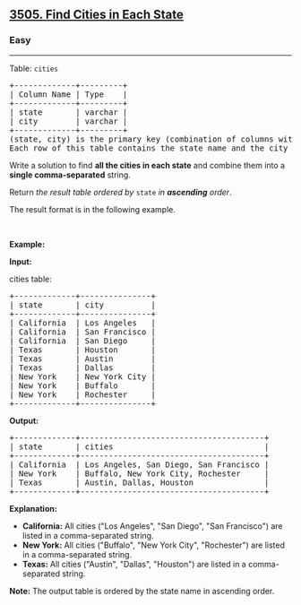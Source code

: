 <h2><a href="https://leetcode.com/problems/find-cities-in-each-state">3505. Find Cities in Each State</a></h2><h3>Easy</h3><hr><p>Table: <code>cities</code></p>

<pre>
+-------------+---------+
| Column Name | Type    | 
+-------------+---------+
| state       | varchar |
| city        | varchar |
+-------------+---------+
(state, city) is the primary key (combination of columns with unique values) for this table.
Each row of this table contains the state name and the city name within that state.
</pre>

<p>Write a solution to find <strong>all the cities in each state</strong> and combine them into a <strong>single comma-separated</strong> string.</p>

<p>Return <em>the result table ordered by</em> <code>state</code> <em>in <strong>ascending</strong> order</em>.</p>

<p>The result format is in the following example.</p>

<p>&nbsp;</p>
<p><strong class="example">Example:</strong></p>

<div class="example-block">
<p><strong>Input:</strong></p>

<p>cities table:</p>

<pre class="example-io">
+-------------+---------------+
| state       | city          |
+-------------+---------------+
| California  | Los Angeles   |
| California  | San Francisco |
| California  | San Diego     |
| Texas       | Houston       |
| Texas       | Austin        |
| Texas       | Dallas        |
| New York    | New York City |
| New York    | Buffalo       |
| New York    | Rochester     |
+-------------+---------------+
</pre>

<p><strong>Output:</strong></p>

<pre class="example-io">
+-------------+---------------------------------------+
| state       | cities                                |
+-------------+---------------------------------------+
| California  | Los Angeles, San Diego, San Francisco |
| New York    | Buffalo, New York City, Rochester     |
| Texas       | Austin, Dallas, Houston               |
+-------------+---------------------------------------+
</pre>

<p><strong>Explanation:</strong></p>

<ul>
	<li><strong>California:</strong> All cities (&quot;Los Angeles&quot;, &quot;San Diego&quot;, &quot;San Francisco&quot;) are listed in a comma-separated string.</li>
	<li><strong>New York:</strong> All cities (&quot;Buffalo&quot;, &quot;New York City&quot;, &quot;Rochester&quot;) are listed in a comma-separated string.</li>
	<li><strong>Texas:</strong> All cities (&quot;Austin&quot;, &quot;Dallas&quot;, &quot;Houston&quot;) are listed in a comma-separated string.</li>
</ul>

<p><strong>Note:</strong> The output table is ordered by the state name in ascending order.</p>
</div>
